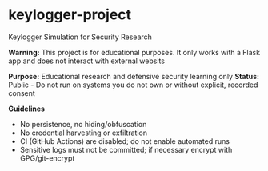 # keylogger-project
Keylogger Simulation for Security Research  

**Warning:** This project is for educational purposes. It only works with a Flask app and does not interact with external websits

**Purpose:** Educational research and defensive security learning only
**Status:** Public - Do not run on systems you do not own or without explicit, recorded consent

**Guidelines**
- No persistence, no hiding/obfuscation
- No credential harvesting or exfiltration
- CI (GitHub Actions) are disabled; do not enable automated runs
- Sensitive logs must not be committed; if necessary encrypt with GPG/git-encrypt